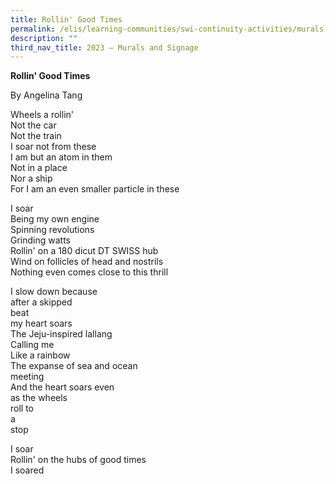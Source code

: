 ```yaml
---
title: Rollin' Good Times
permalink: /elis/learning-communities/swi-continuity-activities/murals-and-signage/rollin-good-times/
description: ""
third_nav_title: 2023 – Murals and Signage
---
```

**Rollin' Good Times**

By Angelina Tang

Wheels a rollin'  
Not the car  
Not the train  
I soar not from these   
I am but an atom in them  
Not in a place  
Nor a ship  
For I am an even smaller particle in these  

I soar  
Being my own engine  
Spinning revolutions      
Grinding watts  
Rollin' on a 180 dicut DT SWISS hub  
Wind on follicles of head and nostrils  
Nothing even comes close to this thrill  

I slow down because  
after a skipped  
beat  
my heart soars  
The Jeju-inspired lallang  
Calling me  
Like a rainbow  
The expanse of sea and ocean  
meeting  
And the heart soars even  
as the wheels   
roll to  
a  
stop  

I soar  
Rollin' on the hubs of good times  
I soared